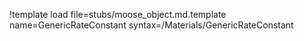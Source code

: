 !template load file=stubs/moose_object.md.template name=GenericRateConstant syntax=/Materials/GenericRateConstant